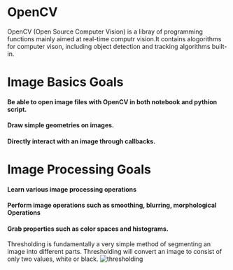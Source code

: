 # OpenCV 
OpenCV (Open Source Computer Vision) is a libray of programming functions mainly aimed at real-time computr vision.It contains alogorithms for computer vison, including object detection and tracking algorithms built-in.

# Image Basics Goals
#### Be able to open image files with OpenCV in both notebook and  pythion script.
#### Draw simple geometries  on images.
#### Directly interact with an image through callbacks.

# Image Processing Goals
#### Learn various image processing operations
#### Perform image operations such as smoothing, blurring, morphological Operations
#### Grab properties such as color spaces and histograms.

Thresholding is fundamentally a very simple method of segmenting an image into different parts.
Thresholding will convert an image to consist of only two values, white or black.
![thresholding](https://user-images.githubusercontent.com/35916017/52900928-9079c400-3237-11e9-95ed-d564804d753c.PNG)
